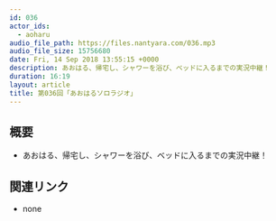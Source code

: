 ```yaml
---
id: 036
actor_ids:
  - aoharu
audio_file_path: https://files.nantyara.com/036.mp3
audio_file_size: 15756680
date: Fri, 14 Sep 2018 13:55:15 +0000
description: あおはる、帰宅し、シャワーを浴び、ベッドに入るまでの実況中継！
duration: 16:19
layout: article
title: 第036回「あおはるソロラジオ」
---
```

## 概要

* あおはる、帰宅し、シャワーを浴び、ベッドに入るまでの実況中継！

## 関連リンク

* none
